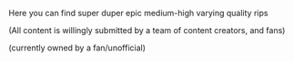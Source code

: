 Here you can find super duper epic medium-high varying quality rips


(All content is willingly submitted by a team of content creators, and fans)



(currently owned by a fan/unofficial)
